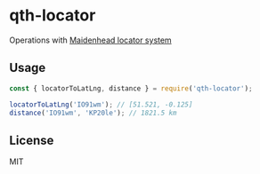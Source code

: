 # qth-locator

Operations with [Maidenhead locator system](https://en.wikipedia.org/wiki/Maidenhead_Locator_System)

## Usage

```javascript
const { locatorToLatLng, distance } = require('qth-locator');

locatorToLatLng('IO91wm'); // [51.521, -0.125]
distance('IO91wm', 'KP20le'); // 1821.5 km
```

## License

MIT
